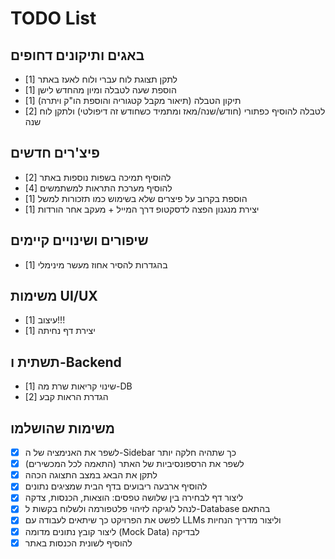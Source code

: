 # TODO List

## באגים ותיקונים דחופים

- [1] לתקן תצוגת לוח עברי ולוח לאעז באתר
- [1] הוספת שעה לטבלה ומיון מהחדש לישן
- [1] תיקון הטבלה (תיאור מקבל קטגוריה והוספת הו"ק ויתרה)
- [2] לטבלה להוסיף כפתורי (חודש/שנה/מאז ומתמיד כשחודש זה דיפולטי) ולתקן לוח שנה

## פיצ'רים חדשים

- [2] להוסיף תמיכה בשפות נוספות באתר
- [4] להוסיף מערכת התראות למשתמשים
- [1] הוספת בקרוב על פיצרים שלא בשימוש כמו תזכורות למשל
- [1] יצירת מנגנון הפצה לדסקטופ דרך המייל + מעקב אחר הורדות

## שיפורים ושינויים קיימים

- [1] בהגדרות להסיר אחוז מעשר מינימלי

## משימות UI/UX

- [1] עיצוב!!!
- [1] יצירת דף נחיתה

## תשתית ו-Backend

- [1] שינוי קריאות שרת מה-DB
- [2] הגדרת הראות קבע

## משימות שהושלמו

- [x] לשפר את האנימציה של ה-Sidebar כך שתהיה חלקה יותר
- [x] לשפר את הרספונסיביות של האתר (התאמה לכל המכשירים)
- [x] לתקן את הבאג במצב התצוגה הכהה
- [x] להוסיף ארבעה ריבועים בדף הבית שמציגים נתונים
- [x] ליצור דף לבחירה בין שלושה טפסים: הוצאות, הכנסות, צדקה
- [x] לנהל לוגיקה לזיהוי פלטפורמה ולשלוח בקשות ל-Database בהתאם
- [x] לפשט את הפרויקט כך שיתאים לעבודה עם LLMs וליצור מדריך הנחיות
- [x] ליצור קובץ נתונים מדומה (Mock Data) לבדיקה
- [x] להוסיף לשונית הכנסות באתר
